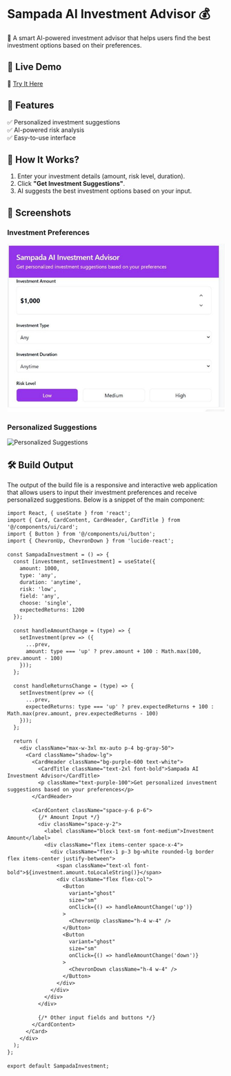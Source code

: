 # Sampada AI Investment Advisor 💰
🚀 A smart AI-powered investment advisor that helps users find the best investment options based on their preferences.

## 🌟 Live Demo
🔗 [Try It Here](https://github.com/chandanashanmukha/Sampada)

## 🎯 Features
✅ Personalized investment suggestions  
✅ AI-powered risk analysis  
✅ Easy-to-use interface  

## 🚀 How It Works?
1. Enter your investment details (amount, risk level, duration).
2. Click **"Get Investment Suggestions"**.
3. AI suggests the best investment options based on your input.

## 📸 Screenshots

### Investment Preferences
![Investment Preferences](https://github.com/chandanashanmukha/Sampada/blob/main/screenshot1.jpeg)

### Personalized Suggestions
![Personalized Suggestions](https://github.com/chandanashanmukha/Sampada/blob/main/WhatsApp%20Image%202025-01-29%20at%203.22.22%20PM.jpeg?raw=true)

## 🛠️ Build Output
The output of the build file is a responsive and interactive web application that allows users to input their investment preferences and receive personalized suggestions. Below is a snippet of the main component:

```tsx
import React, { useState } from 'react';
import { Card, CardContent, CardHeader, CardTitle } from '@/components/ui/card';
import { Button } from '@/components/ui/button';
import { ChevronUp, ChevronDown } from 'lucide-react';

const SampadaInvestment = () => {
  const [investment, setInvestment] = useState({
    amount: 1000,
    type: 'any',
    duration: 'anytime',
    risk: 'low',
    field: 'any',
    choose: 'single',
    expectedReturns: 1200
  });

  const handleAmountChange = (type) => {
    setInvestment(prev => ({
      ...prev,
      amount: type === 'up' ? prev.amount + 100 : Math.max(100, prev.amount - 100)
    }));
  };

  const handleReturnsChange = (type) => {
    setInvestment(prev => ({
      ...prev,
      expectedReturns: type === 'up' ? prev.expectedReturns + 100 : Math.max(prev.amount, prev.expectedReturns - 100)
    }));
  };

  return (
    <div className="max-w-3xl mx-auto p-4 bg-gray-50">
      <Card className="shadow-lg">
        <CardHeader className="bg-purple-600 text-white">
          <CardTitle className="text-2xl font-bold">Sampada AI Investment Advisor</CardTitle>
          <p className="text-purple-100">Get personalized investment suggestions based on your preferences</p>
        </CardHeader>
        
        <CardContent className="space-y-6 p-6">
          {/* Amount Input */}
          <div className="space-y-2">
            <label className="block text-sm font-medium">Investment Amount</label>
            <div className="flex items-center space-x-4">
              <div className="flex-1 p-3 bg-white rounded-lg border flex items-center justify-between">
                <span className="text-xl font-bold">${investment.amount.toLocaleString()}</span>
                <div className="flex flex-col">
                  <Button 
                    variant="ghost" 
                    size="sm"
                    onClick={() => handleAmountChange('up')}
                  >
                    <ChevronUp className="h-4 w-4" />
                  </Button>
                  <Button 
                    variant="ghost" 
                    size="sm"
                    onClick={() => handleAmountChange('down')}
                  >
                    <ChevronDown className="h-4 w-4" />
                  </Button>
                </div>
              </div>
            </div>
          </div>

          {/* Other input fields and buttons */}
        </CardContent>
      </Card>
    </div>
  );
};

export default SampadaInvestment;
